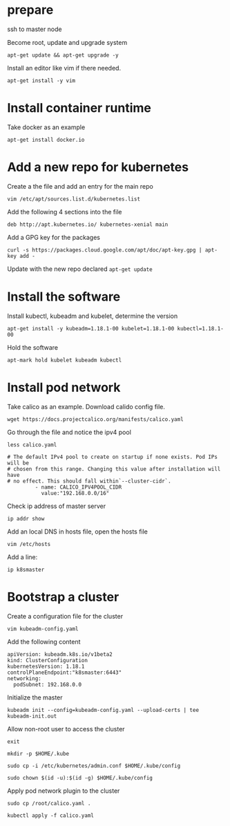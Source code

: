 # prepare
ssh to master node 

Become root, update and upgrade system

`apt-get update && apt-get upgrade -y`

Install an editor like vim if there needed.

`apt-get install -y vim`

# Install container runtime

Take docker as an example

`apt-get install docker.io`

# Add a new repo for kubernetes

Create a the file and add an entry for the main repo

`vim /etc/apt/sources.list.d/kubernetes.list`

Add the following 4 sections into the file

`deb http://apt.kubernetes.io/ kubernetes-xenial main`

Add a GPG key for the packages

`curl -s https://packages.cloud.google.com/apt/doc/apt-key.gpg | apt-key add -`

Update with the new repo declared
`apt-get update`

# Install the software

Install kubectl, kubeadm and kubelet, determine the version

`apt-get install -y kubeadm=1.18.1-00 kubelet=1.18.1-00 kubectl=1.18.1-00`

Hold the software

`apt-mark hold kubelet kubeadm kubectl`

# Install pod network

Take calico as an example. Download calido config file.

`wget https://docs.projectcalico.org/manifests/calico.yaml`

Go through the file and notice the ipv4 pool

`less calico.yaml`

```
# The default IPv4 pool to create on startup if none exists. Pod IPs will be
# chosen from this range. Changing this value after installation will have
# no effect. This should fall within`--cluster-cidr`.
         - name: CALICO_IPV4POOL_CIDR
           value:"192.168.0.0/16"
```

Check ip address of master server

`ip addr show`

Add an local DNS in hosts file, open the hosts file

`vim /etc/hosts`

Add a line:

`ip k8smaster`

# Bootstrap a cluster

Create a configuration file for the cluster

`vim kubeadm-config.yaml`

Add the following content

```
apiVersion: kubeadm.k8s.io/v1beta2
kind: ClusterConfiguration
kubernetesVersion: 1.18.1
controlPlaneEndpoint:"k8smaster:6443"
networking:
  podSubnet: 192.168.0.0
```

Initialize the master

`kubeadm init --config=kubeadm-config.yaml --upload-certs | tee kubeadm-init.out`

Allow non-root user to access the cluster


`exit`

`mkdir -p $HOME/.kube`

`sudo cp -i /etc/kubernetes/admin.conf $HOME/.kube/config`

`sudo chown $(id -u):$(id -g) $HOME/.kube/config`

Apply pod network plugin to the cluster

`sudo cp /root/calico.yaml .`

`kubectl apply -f calico.yaml`

